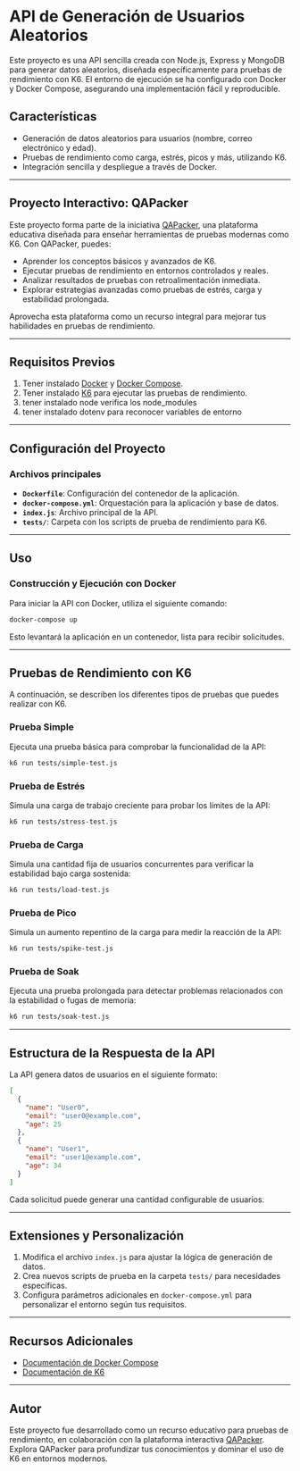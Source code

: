 
# API de Generación de Usuarios Aleatorios

Este proyecto es una API sencilla creada con Node.js, Express y MongoDB para generar datos aleatorios, diseñada específicamente para pruebas de rendimiento con K6. El entorno de ejecución se ha configurado con Docker y Docker Compose, asegurando una implementación fácil y reproducible.

## Características
- Generación de datos aleatorios para usuarios (nombre, correo electrónico y edad).
- Pruebas de rendimiento como carga, estrés, picos y más, utilizando K6.
- Integración sencilla y despliegue a través de Docker.

---

## Proyecto Interactivo: QAPacker
Este proyecto forma parte de la iniciativa [QAPacker](https://qapacker.com/), una plataforma educativa diseñada para enseñar herramientas de pruebas modernas como K6. Con QAPacker, puedes:

- Aprender los conceptos básicos y avanzados de K6.
- Ejecutar pruebas de rendimiento en entornos controlados y reales.
- Analizar resultados de pruebas con retroalimentación inmediata.
- Explorar estrategias avanzadas como pruebas de estrés, carga y estabilidad prolongada.

Aprovecha esta plataforma como un recurso integral para mejorar tus habilidades en pruebas de rendimiento.

---

## Requisitos Previos
1. Tener instalado [Docker](https://www.docker.com/) y [Docker Compose](https://docs.docker.com/compose/).
2. Tener instalado [K6](https://k6.io/) para ejecutar las pruebas de rendimiento.
3. tener instalado node verifica los node_modules 
4. tener instalado dotenv para reconocer variables de entorno 

---

## Configuración del Proyecto
### Archivos principales
- **`Dockerfile`**: Configuración del contenedor de la aplicación.
- **`docker-compose.yml`**: Orquestación para la aplicación y base de datos.
- **`index.js`**: Archivo principal de la API.
- **`tests/`**: Carpeta con los scripts de prueba de rendimiento para K6.

---

## Uso
### Construcción y Ejecución con Docker
Para iniciar la API con Docker, utiliza el siguiente comando:

```sh
docker-compose up
```

Esto levantará la aplicación en un contenedor, lista para recibir solicitudes.

---

## Pruebas de Rendimiento con K6
A continuación, se describen los diferentes tipos de pruebas que puedes realizar con K6.

### Prueba Simple
Ejecuta una prueba básica para comprobar la funcionalidad de la API:

```sh
k6 run tests/simple-test.js
```

### Prueba de Estrés
Simula una carga de trabajo creciente para probar los límites de la API:

```sh
k6 run tests/stress-test.js
```

### Prueba de Carga
Simula una cantidad fija de usuarios concurrentes para verificar la estabilidad bajo carga sostenida:

```sh
k6 run tests/load-test.js
```

### Prueba de Pico
Simula un aumento repentino de la carga para medir la reacción de la API:

```sh
k6 run tests/spike-test.js
```

### Prueba de Soak
Ejecuta una prueba prolongada para detectar problemas relacionados con la estabilidad o fugas de memoria:

```sh
k6 run tests/soak-test.js
```

---

## Estructura de la Respuesta de la API
La API genera datos de usuarios en el siguiente formato:

```json
[
  {
    "name": "User0",
    "email": "user0@example.com",
    "age": 25
  },
  {
    "name": "User1",
    "email": "user1@example.com",
    "age": 34
  }
]
```

Cada solicitud puede generar una cantidad configurable de usuarios.

---

## Extensiones y Personalización
1. Modifica el archivo `index.js` para ajustar la lógica de generación de datos.
2. Crea nuevos scripts de prueba en la carpeta `tests/` para necesidades específicas.
3. Configura parámetros adicionales en `docker-compose.yml` para personalizar el entorno según tus requisitos.

---

## Recursos Adicionales
- [Documentación de Docker Compose](https://docs.docker.com/compose/)
- [Documentación de K6](https://k6.io/docs/)

---

## Autor
Este proyecto fue desarrollado como un recurso educativo para pruebas de rendimiento, en colaboración con la plataforma interactiva [QAPacker](https://qapacker.com/). Explora QAPacker para profundizar tus conocimientos y dominar el uso de K6 en entornos modernos.
